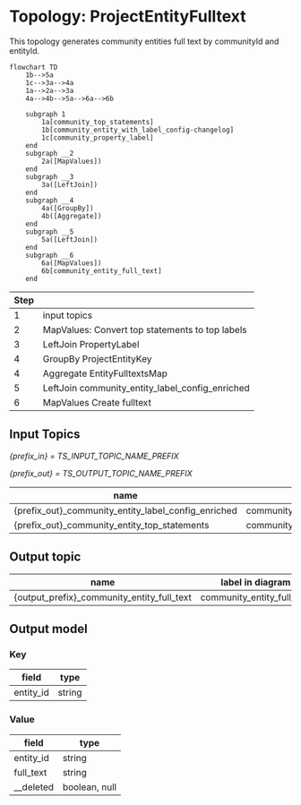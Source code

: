 # Topology: ProjectEntityFulltext

This topology generates community entities full text by communityId and entityId.

```mermaid
flowchart TD
    1b-->5a
    1c-->3a-->4a
    1a-->2a-->3a
    4a-->4b-->5a-->6a-->6b
   
    subgraph 1
        1a[community_top_statements]
        1b[community_entity_with_label_config-changelog]
        1c[community_property_label]
    end
    subgraph __2
        2a([MapValues])
    end
    subgraph __3
        3a([LeftJoin])
    end
    subgraph __4
        4a([GroupBy])
        4b([Aggregate])
    end
    subgraph __5
        5a([LeftJoin])
    end  
    subgraph __6
        6a([MapValues])
        6b[community_entity_full_text]
    end  
```

| Step |                                                 |
|------|-------------------------------------------------|
| 1    | input topics                                    |
| 2    | MapValues: Convert top statements to top labels |
| 3    | LeftJoin PropertyLabel                          |
| 4    | GroupBy ProjectEntityKey                        |
| 4    | Aggregate EntityFulltextsMap                    |
| 5    | LeftJoin community_entity_label_config_enriched |
| 6    | MapValues Create fulltext                       |

## Input Topics

_{prefix_in} = TS_INPUT_TOPIC_NAME_PREFIX_

_{prefix_out} = TS_OUTPUT_TOPIC_NAME_PREFIX_

| name                                                | label in diagram                       | Type   |
|-----------------------------------------------------|----------------------------------------|--------|
| {prefix_out}_community_entity_label_config_enriched | community_entity_label_config_enriched | KTable |
| {prefix_out}_community_entity_top_statements        | community_entity_top_statements        | KTable |

## Output topic

| name                                       | label in diagram           |
|--------------------------------------------|----------------------------|
| {output_prefix}_community_entity_full_text | community_entity_full_text |

## Output model

### Key

| field        | type   |
|--------------|--------|
| entity_id    | string |

### Value

| field        | type          |
|--------------|---------------|
| entity_id    | string        |
| full_text    | string        |
| __deleted    | boolean, null |
